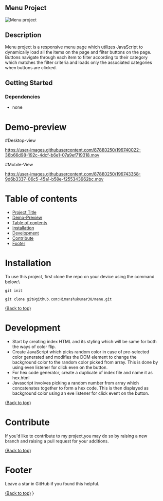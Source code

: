 
## Menu Project
![Menu project](https://user-images.githubusercontent.com/87880250/199740709-1afc05cb-f4de-4763-849c-534e92596ba0.png)


## Description
Menu project is a responsive menu page which utilizes JavaScript to dynamically load all the items on the page and filter buttons on the page. Buttons navigate through each item to filter according to their category which matches the filter criteria and loads only the associated categories when buttons are clicked. 

## Getting Started

### Dependencies

- none

# Demo-preview

#Desktop-view

https://user-images.githubusercontent.com/87880250/199740022-36b66d98-192c-4dcf-b6e1-07a9ef719318.mov

#Mobile-View


https://user-images.githubusercontent.com/87880250/199743358-9d6b3337-06c5-45a1-b58e-f255343962bc.mov



# Table of contents

- [Project Title](#Project-name)
- [Demo-Preview](#demo-preview)
- [Table of contents](#table-of-contents)
- [Installation](#installation)
- [Development](#development)
- [Contribute](#contribute)
- [Footer](#footer)

# Installation

To use this project, first clone the repo on your device using the command below:\

```git init```

```git clone git@github.com:Himanshukumar30/menu.git```

[(Back to top)](#table-of-contents)

# Development
- Start by creating index HTML and its styling which will be same for both the ways of color flip.
- Create JavaScript which picks random color in case of pre-selected color generated and modifies the DOM element to change the background color to the random color picked from array. This is done by using even listener for click even on the button.
- For hex code generator, create a duplicate of index file and name it as hex.html
- Javascript involves picking a random number from array which concatenates together to form a hex code. This is then displayed as background color using an eve listener for click event on the button. 

[(Back to top)](#table-of-contents)

# Contribute
If you'd like to contribute to my project,you may do so by raising a new branch and raising a pull request for your additions.

[(Back to top)](#table-of-contents)

# Footer

Leave a star in GitHub if you found this helpful.

[(Back to top)](#table-of-contents)
}
